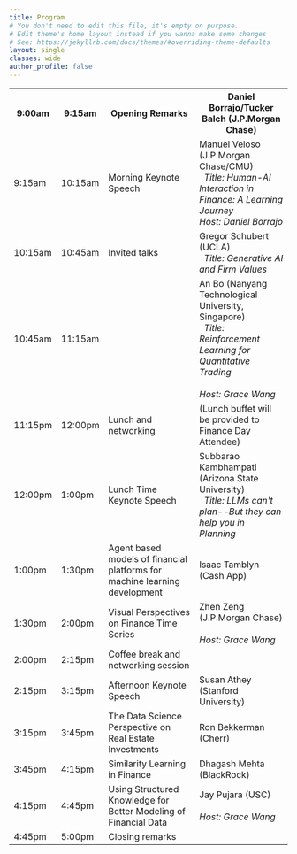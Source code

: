 ```yaml
---
title: Program
# You don't need to edit this file, it's empty on purpose.
# Edit theme's home layout instead if you wanna make some changes
# See: https://jekyllrb.com/docs/themes/#overriding-theme-defaults
layout: single
classes: wide
author_profile: false
---
```


<table class="tg">
<tbody>
  <tr>
    <th class="tg-feht">9:00am</th>
    <th class="tg-feht">9:15am</th>
    <th class="tg-feht">Opening Remarks</th>
    <th class="tg-feht">Daniel Borrajo/Tucker Balch (J.P.Morgan Chase)</th>
  </tr>
  <tr>
    <td class="tg-73oq">9:15am</td>
    <td class="tg-73oq">10:15am</td>
    <td class="tg-73oq">Morning Keynote Speech</td>
    <td class="tg-73oq">Manuel Veloso (J.P.Morgan Chase/CMU)
      <br>&nbsp;&nbsp;<em>Title: Human-AI Interaction in Finance: A Learning Journey</em> 
      <br><i>Host: Daniel Borrajo</i>
    </td>
  </tr>
  <tr>
    <td class="tg-73oq">10:15am</td>
    <td class="tg-73oq">10:45am</td>
    <td class="tg-73oq">Invited talks</td>
    <td class="tg-73oq">Gregor Schubert (UCLA) 
      <br>&nbsp;&nbsp;<em>Title: Generative AI and Firm Values</em> </td>
  </tr>
  <tr>
    <td class="tg-73oq">10:45am</td>
    <td class="tg-73oq">11:15am</td>
    <td class="tg-73oq"></td>
    <td class="tg-73oq">An Bo (Nanyang Technological University, Singapore)
      <br>&nbsp;&nbsp;<em>Title: Reinforcement Learning for Quantitative Trading</em><br>
      <br><i>Host: Grace Wang</i> </td>
  </tr>
  <tr>
    <td class="tg-vwhn">11:15pm</td>
    <td class="tg-vwhn">12:00pm</td>
    <td class="tg-vwhn">Lunch and networking</td>
    <td class="tg-vwhn">(Lunch buffet will be provided to Finance Day Attendee)</td>
  </tr>
  <tr>
    <td class="tg-73oq">12:00pm</td>
    <td class="tg-73oq">1:00pm</td>
    <td class="tg-73oq">Lunch Time Keynote Speech</td>
    <td class="tg-73oq">Subbarao Kambhampati (Arizona State University)
      <br>&nbsp;&nbsp;<em>Title: LLMs can't plan--But they can help you in Planning</em> <br>
  </tr>
  <tr>
    <td class="tg-73oq">1:00pm</td>
    <td class="tg-73oq">1:30pm</td>
    <td class="tg-73oq">Agent based models of financial platforms for machine learning development</td>
    <td class="tg-73oq">Isaac Tamblyn (Cash App) </td> 
  </tr>
  <tr>
    <td class="tg-73oq">1:30pm</td>
    <td class="tg-73oq">2:00pm</td>
    <td class="tg-73oq">Visual Perspectives on Finance Time Series</td>
    <td class="tg-73oq">Zhen Zeng (J.P.Morgan Chase)
      <br><br><i>Host: Grace Wang</i> </td> 
  </tr>
  <tr>
    <td class="tg-65px">2:00pm</td>
    <td class="tg-65px">2:15pm</td>
    <td class="tg-65px">Coffee break and networking session</td>
    <td class="tg-65px"></td>
  </tr>
  <tr>
    <td class="tg-73oq">2:15pm</td>
    <td class="tg-73oq">3:15pm</td>
    <td class="tg-73oq">Afternoon Keynote Speech</td>
    <td class="tg-73oq">
      Susan Athey (Stanford University) </td> 
  </tr>
  <tr>
    <td class="tg-73oq">3:15pm</td>
    <td class="tg-73oq">3:45pm</td>
    <td class="tg-73oq">The Data Science Perspective on Real Estate Investments</td>
    <td class="tg-73oq">
      Ron Bekkerman (Cherr)       </td> 
  </tr>
  <tr>
    <td class="tg-73oq">3:45pm</td>
    <td class="tg-73oq">4:15pm</td>
    <td class="tg-73oq">Similarity Learning in Finance</td>
    <td class="tg-73oq">
      Dhagash Mehta (BlackRock)</td> 
  </tr>
  <tr>
    <td class="tg-73oq">4:15pm</td>
    <td class="tg-73oq">4:45pm</td>
    <td class="tg-73oq">Using Structured Knowledge for Better Modeling of Financial Data</td>
    <td class="tg-73oq">
      Jay Pujara (USC)
      <br><br><i>Host: Grace Wang</i> </td> 
  </tr>
  <tr>
    <td class="tg-feht">4:45pm</td>
    <td class="tg-feht">5:00pm</td>
    <td class="tg-feht">Closing remarks</td>
    <td class="tg-feht"></td> 
  </tr>
</tbody>
</table>

<!---
KDD Finance Day 2023 will take place on **August 7, 2023**. The detailed schedule will be released soon.


---
KDD Finance Day 2023 will take place on **August, 2023, 8:30am-5:00pm EDT**.  To attend the event, please register for the [KDD 2023 Conference](https://www.kdd.org/kdd2022/registration.html). You can register using the one "One-Day Conference" option if you only want to attend the _Trustworthy AI Day_.


<br />
<br />
<br />
# Talk and Speaker Details 

<a id="Elham_Tabassi"></a>
## Elham Tabassi
![](assets/images/elham_tabassi.png)

> **Title:** AI Risk Management

> **Abstract:** AI systems sometimes do not operate as intended because they are making inferences from patterns observed in data rather than a true understanding of what causes those patterns. Ensuring that these inferences are helpful and not harmful in particular use cases – especially when inferences are rapidly scaled and amplified – is fundamental to trustworthy AI. While answers to the question of what makes an AI technology trustworthy differ, there are certain key characteristics which support trustworthiness, including accuracy, explainability and interpretability, privacy, reliability, robustness, safety, security (resilience) and mitigation of harmful bias. There also are key guiding principles to take into account such as accountability, fairness, and equity. Cultivating trust and communication about how to understand and manage the risks of AI systems will help create opportunities for innovation and realize the full potential of this technology.<br /> 
This presentation overviews NIST’s effort in developing a framework to better manage risks to individuals, organizations, and society associated with AI. The NIST Artificial Intelligence Risk Management Framework (AI RMF or Framework) is intended for voluntary use and to improve the ability to incorporate trustworthiness considerations into the design, development, use, and evaluation of AI products, services, and systems.

> **Biography:** Elham Tabassi is the Chief of Staff in the Information Technology Laboratory (ITL) at the National Institute of Standards and Technology (NIST). She leads NIST Trustworthy and Responsible AI program that aims to cultivate trust in the design, development, and use of AI technologies by improving measurement science, standards, and related tools in ways that enhance economic security and improve quality of life. She has been working on various machine learning and computer vision research projects with applications in biometrics evaluation and standards since she joined NIST in 1999. She is a member of the National AI Resource Research Task Force, a senior member of IEEE, and a fellow of Washington Academy of Sciences.

<a id="Brian_Stanton"></a>
## Brian Stanton
![](assets/images/brian_stanton.jpg)

> **Title:** Trust and Perception of an AI System

> **Abstract:** The artificial intelligence (AI) revolution is upon us, with the promise of advances such as driverless cars, smart buildings, automated health diagnostics and improved security monitoring. Many current efforts are aimed to measure system trustworthiness through measurements of Accuracy, Reliability, and Explainability, among other system characteristics. While these characteristics are necessary, determining that the AI system is trustworthy because it meets its system requirements won’t ensure widespread adoption of AI.  It is the user, the human affected by, the AI who ultimately places their trust in the system.

> **Biography:** Brian Stanton (brian.stanton@nist.gov) is a Cognitive Scientist in the Visualization and Usability Group at the National Institute of Standards and Technology where, for the last six years he has been the leading researcher on the Artificial Intelligence User Trust project. He has worked on biometric projects for the Department of Homeland Security, Federal Bureau of Investigation's Hostage Rescue Team, and with Latent Fingerprint examiners. Previously he worked in private industry designing user interfaces for air traffic control systems and B2B web applications.

<a id="David_Marcos"></a>
## David James Marcos
![](assets/images/david_marcos.png)

> **Title:** Responsible AI: Building out Practical Governance

> **Abstract:** Practical and scalable governance is critical when developing responsible AI products and solutions.  Microsoft is operationalizing responsible AI through a coordinated cross-company effort as the company puts its principles into practice.  This talk will provide an overview of Microsoft’s approach and journey, discussing building blocks of our responsible AI program and the practical aspects of building and institutionalizing a culture of responsible AI across the company.

> **Biography:** David Marcos leads the governance and enablement team within Microsoft's Office of Responsible AI, driving cross-company efforts to institutionalize AI governance, awareness, and training.  Prior to his current position, Mr. Marcos led the development of Microsoft's Responsible AI compliance capabilities as part of the Ethics & Society team in Microsoft's Cloud & Artificial Intelligence division.  Mr. Marcos was also previously Chief Privacy Officer of Microsoft’s Cloud & Artificial Intelligence division, driving governance and privacy engineering solutions for GDPR.  Previous to employment with Microsoft, Mr. Marcos worked for the National Security Agency, holding a variety of positions, including technical director of the NSA Office of Civil Liberties and Privacy, deputy technical director of the NSA Office of the Director of Compliance, and privacy research lead in the NSA Research Directorate. David specializes in governance, privacy, and compliance, focusing on legal automation and ethical computation in cloud technologies.  Mr. Marcos holds a B.S. in Computer Engineering from Penn State and an M.S. in Strategic Intelligence from the National Intelligence University.  Mr. Marcos is both a Certified Information Privacy Manager and Technologist (CIPM/CIPT). 

<a id="Dinesh_Verma"></a>
## Dinesh Verma
![](assets/images/dinesh_verma.jpg)


> **Title:** Trusting the outcomes of AI models: Experiences from Applications of AI in IoT Solutions

> **Abstract:** Although the applications of AI and Machine Learning holds the promise of significant improvements in creating IoT solutions, a careless application of AI may do more harm than good.  Application of AI needs to be done with a careful understanding of the assumptions underlying the data for training, and exploring the differences in the training environment and the operational environment. In the course of deploying AI based solutions to tasks such as detection of IoT devices in the network, or in the use of acoustics for various IoT solutions, we came across several challenges in making AI based solutions work in a reliable and trustworthy manner.  On those experiences, we have drawn up a set of best practices for use of AI technologies in IoT solutions to develop resilient and trustworthy solutions. We believe these best practices should generalize to applications of AI in general, and would provide an overview of the same in the talk.

> **Biography:** Dinesh C. Verma is a Fellow of UK Royal Academy of Engineering, an IEEE Fellow and an IBM Fellow. Currently, he is working as the Chief Scientist of the Research Consulting Program with a focus on US Public Sector. He has authored 11 books, 150+ technical papers and 185+ U.S. patents. He has chaired/vice-chaired IEEE technical committee on computer communications, as well as IEEE Internet technical committee. He has served on various program committees and editorial boards. He is a member of the IBM Academy of Technology, an IBM Master Inventor, and won several IBM internal technical awards. He has contributed to several IBM products and service offerings including significant contributions to server networking stack, network management products, edge computing and cellular network analytics. He has led several multi-national multi-organizational research programs. More details about Dinesh can be seen at [http://ibm.biz/dineshverma](http://ibm.biz/dineshverma)

<a id="Santosh_Kumar"></a>
## Santosh Kumar
![](assets/images/santosh_kumar.jpg)

> **Title:** Challenges and Opportunities in Trustworthy AI for Health and Wellness

> **Abstract:** AI is regarded as the most promising tool to improve the quality of health care while reducing cost. It can be employed in many stages of care, including AI-assisted diagnosis from radiological images, AI-enabled robotic surgeries, AI-enabled wearables to remotely detect early signs of disease onset or deterioration, managing medication compliance and administration via AI-enabled conversational robots, assisting with post-treatment recovery via AI-powered virtual therapists, and surgical training.

> As the cost of failure in AI in many of these cases can result in health deterioration and threaten life, several fundamental scientific and engineering challenges need to be successfully resolved so that AI-enabled systems can gain and retain trust from various stakeholders. The incorporation of AI in healthcare decision-making, devices, and procedures also presents legal, regulatory, and ethical issues that are at their core about trust and trustworthiness.

> **Biography:** Santosh Kumar is the Lillian & Morrie Moss Professor of Computer Science at University of Memphis and Director of NIH-funded mHealth research centers called MD2K and mDOT. His research develops wearable AI to enable the development, optimization, and privacy-aware deployment of sensor-triggered health interventions. Open-source software developed by his team has been used to conduct scientific studies nationwide, producing hundreds of terabytes of wearable sensor data. His team has used these data to develop AI models for detecting stress, smoking, craving, cocaine use, brushing, and flossing from wearables.

<a id="James_Zou"></a>
## James Zou
![](assets/images/james_zou.jpg)

> **Title:** Debugging and editing AI models using natural language

> **Abstract:** Continuously understanding how AI makes mistakes and correcting these mistakes are important steps for building trustworthy systems. I will discuss some recent advances in using natural language to characterize how, where and why an AI model makes mistakes on specific slices of data. Then we will discuss how to edit models to correct some mistakes by providing it with high-level conceptual feedback.

> **Biography:** James Zou is an assistant professor at Stanford University. He works on making machine learning more reliable, human-compatible and mathematically sound. He also works on responsible deployment of AI in healthcare and medicine. He has received a Sloan fellowship, Chan-Zuckerberg fellowship, NSF CAREER, a Top Ten Clinical Research Achievement Award, and faculty awards from Google, Amazon, Tencent and Adobe.

<a id="Vera_Liao"></a>
## Q. Vera Liao
![](assets/images/vera_liao.jpg)

> **Title:** From trustworthy AI to appropriate trust: lessons from human-centered explainable AI

> **Abstract:** Explainability is often considered one of the pillars of trustworthy AI. The past few years have seen a surge of interest in algorithms, methods, and toolkits to make AI explainable, with one goal, among others, being engendering trust in users. However, empirical studies that examine people’s interactions with AI explanations have shown mixed results of their effectiveness and warned that even technical sound explanations can potentially result in harmful over-trust and over-reliance. In this talk, I will discuss lessons from research on human-centered explainable AI, and argue that technology creators’ responsibility is not limited to AI trustworthiness, but also responsibly communicating the trustworthiness to ensure appropriate and equitable user trust. I will also draw on social science and human-computer interaction (HCI) literature on trust in technologies to suggest paths forward for responsibly building trust in AI.

> **Biography:** Q. Vera Liao is a Principal Researcher at Microsoft Research Montréal, where she is part of the FATE (Fairness, Accountability, Transparency, and Ethics of AI) group. Her current research interests are in human-AI interaction, explainable AI, and responsible AI. Prior to joining MSR, she worked at IBM T.J. Watson Research Center, and studied at the University of Illinois at Urbana-Champaign and Tsinghua University. Her research received multiple paper awards at ACM CHI and IUI. She currently serves as the Co-Editor-in-Chief for Springer HCI Book Series, in the Editors team for ACM CSCW conferences, and on the Editorial Board of ACM Transactions on Interactive Intelligent Systems (TiiS).

<a id="Jiaqi_Ma"></a>
## Jiaqi Ma
![](assets/images/jiaqi_ma.png)

> **Title:** The Unique Challenges in Trustworthy Graph Machine Learning

> **Abstract:** TBD

> **Biography:** TBD

<a id="John_Dickerson"></a>
## John P. Dickerson
![](assets/images/john_dickerson.jpg)

> **Title:** On the Responsible Use of Machine Learning in Market Design

> **Abstract:** TBD

> **Biography:** TBD

<a id="Susan_Aaronson"></a>
## Susan Aaronson
![](assets/images/susan_aaronson.jpg)

> **Title:** Our Data Driven Future Needs a Rethink: Data Governance Ain't Working

> **Abstract:** TBD

> **Biography:** Susan Ariel Aaronson is a CIGI senior fellow. She is an expert in international trade, digital trade, good governance, and human rights.
Aaronson is particularly interested and writes on how the digital economy is changing governance and human rights. She is currently
writing on comparative advantage in data, comparing how nations govern data, and how virtual reality will challenge our existing
apporach to governance.

> Susan is also research professor of international affairs and cross-disciplinary fellow at George Washington University’s Elliott School of
International Affairs, where she directs the Digital Trade and Data Governance Hub. The Hub educates policy makers and the public on
domestic and international data governance. The Hub also maps the governance of personal, public and proprietary data around the
world to illuminate the state of data governance.

> Susan is the former Minerva Chair at the National War College. She is the author of six books and more than 50 scholarly articles. Her
work has been funded by major international foundations including the MacArthur, Hewlett, Ford Koch, and Rockefeller Foundations;
governments such as the Netherlands, the United States and Canada; international organizations such as the United Nations,
International Labour Organization and the World Bank; and US corporations including Google, Ford Motor and Levi Strauss. She loves
to do triathlons and study ballet and admits she Is mediocre at these activities.

<a id="Karen_Levy"></a>
## Karen Levy
![](assets/images/karen_levy.jpg)

> **Title:** AI and Data Governance

> **Abstract:** TBD

> **Biography:** Karen Levy is an Associate Professor of Information Science at Cornell University and Associated Faculty at Cornell Law School. She is a sociologist and lawyer whose research focuses on legal, social, and ethical dimensions of data-intensive technologies.

<a id="Anne_Washington"></a>
## Anne Washington
![](assets/images/anne_washington.jpg)

> **Title:** KDD in the public interest

> **Abstract:** TBD

> **Biography:** Anne L. Washington is Public Interest Technologist serving as an Assistant Professor of Data Policy at the NYU Steinhardt School. Her expertise on public sector information currently addresses the emerging governance needs of data science. The National Science Foundation has funded her research multiple times including a prestigious 5-year NSF CAREER grant on open government data. Her data-intensive projects draw on both interpretive research methods and computational text analysis. She holds an undergraduate degree in computer science from Brown University and a doctorate in Information Systems and Technology Management from  The George Washington University  School of Business.
  -->
